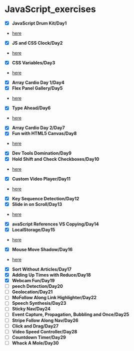 # JavaScript_exercises
- [x] **JavaScript Drum Kit/Day1**
- [here](https://cat26.github.io/JavaScript_exercises/Day1/drum.html)
- [x] **JS and CSS Clock/Day2**
- [here](https://cat26.github.io/JavaScript_exercises/Day2/clock.html)
- [x] **CSS Variables/Day3**
- [here](https://cat26.github.io/JavaScript_exercises/Day3/variables.html)
- [x] **Array Cardio Day 1/Day4**
- [x] **Flex Panel Gallery/Day5**
- [here](https://cat26.github.io/JavaScript_exercises/Day5/flex_panels.html)
- [x] **Type Ahead/Day6**
- [here](https://cat26.github.io/JavaScript_exercises/Day6/ajax_type_ahead.html)
- [x] **Array Cardio Day 2/Day7**
- [x] **Fun with HTML5 Canvas/Day8**
- [here](https://cat26.github.io/JavaScript_exercises/Day8/canvas.html)
- [x] **Dev Tools Domination/Day9**
- [x] **Hold Shift and Check Checkboxes/Day10**
- [here](https://cat26.github.io/JavaScript_exercises/Day10/shift.html)
- [x] **Custom Video Player/Day11**
- [here](https://cat26.github.io/JavaScript_exercises/Day11/index.html)
- [x] **Key Sequence Detection/Day12**
- [x] **Slide in on Scroll/Day13**
- [here](https://cat26.github.io/JavaScript_exercises/Day13/slide.html)
- [x] **avaScript References VS Copying/Day14**
- [x] **LocalStorage/Day15**
- [here](https://cat26.github.io/JavaScript_exercises/Day15/index.html)
- [x] **Mouse Move Shadow/Day16**
- [here](https://cat26.github.io/JavaScript_exercises/Day16/shadow.html)
- [x] **Sort Without Articles/Day17**
- [x] **Adding Up Times with Reduce/Day18**
- [x] **Webcam Fun/Day19**
- [ ] **peech Detection/Day20**
- [ ] **Geolocation/Day21**
- [ ] **MoFollow Along Link Highlighter/Day22**
- [ ] **Speech Synthesis/Day23**
- [ ] **Sticky Nav/Day24**
- [ ] **Event Capture, Propagation, Bubbling and Once/Day25**
- [ ] **Stripe Follow Along Nav/Day26**
- [ ] **Click and Drag/Day27**
- [ ] **Video Speed Controller/Day28**
- [ ] **Countdown Timer/Day29**
- [ ] **Whack A Mole/Day30**
